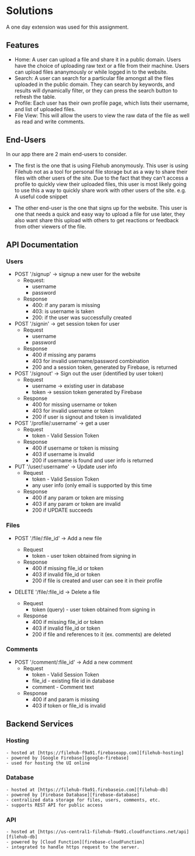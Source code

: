 # Solutions

A one day extension was used for this assignment.

## Features
- Home:
  A user can upload a file and share it in a public domain.
  Users have the choice of uploading raw text or a file from their machine.
  Users can upload files ananymously or while logged in to the website.
- Search:
  A user can search for a particular file amongst all the files uploaded in the public domain.
  They can search by keywords, and results will dynamically filter, or they can press the search button to refresh the table.
- Profile: Each user has their own profile page, which lists their username, and list of uploaded files.
- File View: This will allow the users to view the raw data of the file as well as read and write comments.


## End-Users

In our app there are 2 main end-users to consider.
- The first is the one that is using Filehub anonymously. This user is using Filehub not as a tool for personal file storage but as a way to share their files with other users of the site. Due to the fact that they can't access a profile to quickly view their uploaded files, this user is most likely going to use this a way to quickly share work with other users of the site. e.g. A useful code snippet

- The other end-user is the one that signs up for the website. This user is one that needs a quick and easy way to upload a file for use later, they also want share this upload with others to get reactions or feedback from other viewers of the file.

## API Documentation

### Users

- POST '/signup' -> signup a new user for the website
    - Request:
        - username
        - password
    - Response
        - 400: if any param is missing
        - 403: is username is taken
        - 200: if the user was successfully created
- POST '/signin' -> get session token for user
    - Request
        - username
        - password
    - Response
        - 400 if missing any params
        - 403 for invalid username/password combination
        - 200 and a session token, generated by Firebase, is returned
- POST '/signout' -> Sign out the user (identified by user token)
    - Request
        - username -> existing user in database
        - token -> session token generated by Firebase
    - Response
        - 400 for missing username or token
        - 403 for invalid username or token
        - 200 if user is signout and token is invalidated
- POST '/profile/:username' -> get a user
    - Request
        - token - Valid Session Token
    - Response
        - 400 if username or token is missing
        - 403 if username is invalid
        - 200 if username is found and user info is returned
- PUT '/user/:username' -> Update user info
    - Request
        - token - Valid Session Token
        - any user info (only email is supported by this time
    - Response
        - 400 if any param or token are missing
        - 403 if any param or token are invalid
        - 200 if UPDATE succeeds

### Files

- POST '/file/:file_id' -> Add a new file
    - Request
        - token - user token obtained from signing in
    - Response
        - 400 if missing file_id or token
        - 403 if invalid file_id or token
        - 200 if file is created and user can see it in their profile

- DELETE '/file/:file_id -> Delete a file
    - Request
        - token (query) - user token obtained from signing in
    - Response
        - 400 if missing file_id or token
        - 403 if invalid file_id or token
        - 200 if file and references to it (ex. comments) are deleted

### Comments

- POST '/comment/:file_id' -> Add a new comment
    - Request
        - token - Valid Session Token
        - file_id - existing file id in database
        - comment - Comment text
    - Response
        - 400 if and param is missing
        - 403 if token or file_id is invalid



## Backend Services

### Hosting
    - hosted at [https://filehub-f9a91.firebaseapp.com][filehub-hosting]
    - powered by [Google Firebase][google-firebase]
    - used for hosting the UI online

### Database
    - hosted at [https://filehub-f9a91.firebaseio.com][filehub-db]
    - powered by [Firebase Database][firebase-database]
    - centralized data storage for files, users, comments, etc.
    - supports REST API for public access

### API
    - hosted at [https://us-central1-filehub-f9a91.cloudfunctions.net/api][filehub-db]
    - powered by [Cloud Function][firebase-cloudFunction]
    - integrated to handle https request to the server.

[filehub-hosting]: https://filehub-f9a91.firebaseapp.com
[filehub-db]: https://filehub-f9a91.firebaseio.com
[filehub-api]: https://us-central1-filehub-f9a91.cloudfunctions.net/api
[google-firebase]: https://firebase.google.com/
[firebase-database]: https://firebase.google.com/docs/database/
[firebase-cloudFunction]: https://firebase.google.com/docs/functions/
